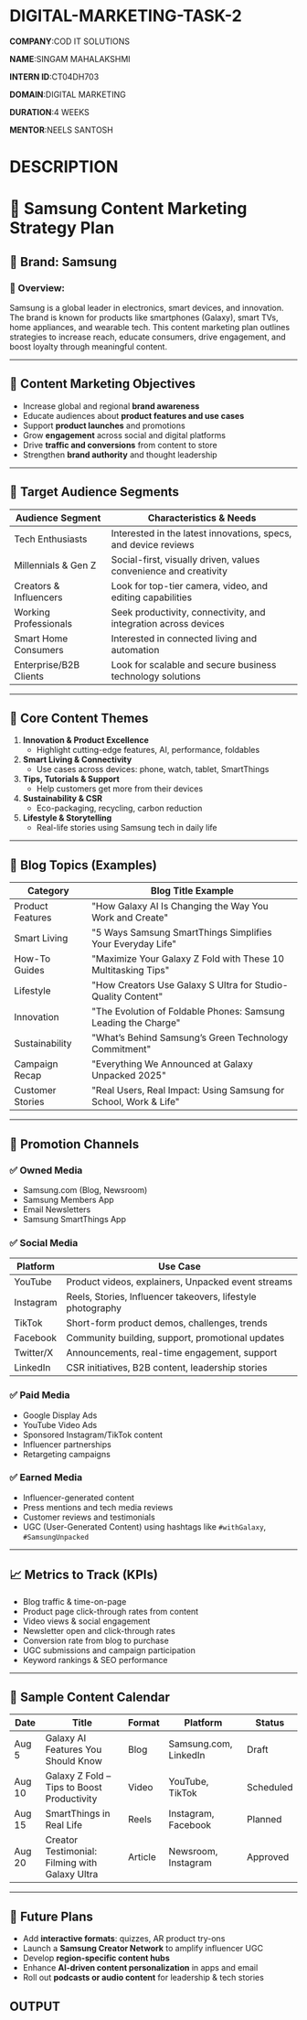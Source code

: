 # DIGITAL-MARKETING-TASK-2

**COMPANY**:COD IT SOLUTIONS

**NAME**:SINGAM MAHALAKSHMI

**INTERN ID**:CT04DH703

**DOMAIN**:DIGITAL MARKETING

**DURATION**:4 WEEKS

**MENTOR**:NEELS SANTOSH


# DESCRIPTION
# 📘 Samsung Content Marketing Strategy Plan

## 🏢 Brand: Samsung

### 📝 Overview:
Samsung is a global leader in electronics, smart devices, and innovation. The brand is known for products like smartphones (Galaxy), smart TVs, home appliances, and wearable tech. This content marketing plan outlines strategies to increase reach, educate consumers, drive engagement, and boost loyalty through meaningful content.

---

## 🎯 Content Marketing Objectives

- Increase global and regional **brand awareness**
- Educate audiences about **product features and use cases**
- Support **product launches** and promotions
- Grow **engagement** across social and digital platforms
- Drive **traffic and conversions** from content to store
- Strengthen **brand authority** and thought leadership

---

## 👥 Target Audience Segments

| Audience Segment         | Characteristics & Needs                                           |
|--------------------------|------------------------------------------------------------------|
| Tech Enthusiasts         | Interested in the latest innovations, specs, and device reviews  |
| Millennials & Gen Z      | Social-first, visually driven, values convenience and creativity |
| Creators & Influencers   | Look for top-tier camera, video, and editing capabilities         |
| Working Professionals     | Seek productivity, connectivity, and integration across devices |
| Smart Home Consumers     | Interested in connected living and automation                    |
| Enterprise/B2B Clients   | Look for scalable and secure business technology solutions       |

---

## 🧱 Core Content Themes

1. **Innovation & Product Excellence**
   - Highlight cutting-edge features, AI, performance, foldables
2. **Smart Living & Connectivity**
   - Use cases across devices: phone, watch, tablet, SmartThings
3. **Tips, Tutorials & Support**
   - Help customers get more from their devices
4. **Sustainability & CSR**
   - Eco-packaging, recycling, carbon reduction
5. **Lifestyle & Storytelling**
   - Real-life stories using Samsung tech in daily life

---

## 📝 Blog Topics (Examples)

| Category          | Blog Title Example                                                    |
|-------------------|-----------------------------------------------------------------------|
| Product Features  | "How Galaxy AI Is Changing the Way You Work and Create"              |
| Smart Living      | "5 Ways Samsung SmartThings Simplifies Your Everyday Life"           |
| How-To Guides     | "Maximize Your Galaxy Z Fold with These 10 Multitasking Tips"        |
| Lifestyle         | "How Creators Use Galaxy S Ultra for Studio-Quality Content"         |
| Innovation        | "The Evolution of Foldable Phones: Samsung Leading the Charge"       |
| Sustainability    | "What’s Behind Samsung’s Green Technology Commitment"                |
| Campaign Recap    | "Everything We Announced at Galaxy Unpacked 2025"                    |
| Customer Stories  | "Real Users, Real Impact: Using Samsung for School, Work & Life"     |

---

## 📣 Promotion Channels

### ✅ Owned Media
- Samsung.com (Blog, Newsroom)
- Samsung Members App
- Email Newsletters
- Samsung SmartThings App

### ✅ Social Media

| Platform     | Use Case                                                        |
|--------------|------------------------------------------------------------------|
| YouTube      | Product videos, explainers, Unpacked event streams              |
| Instagram    | Reels, Stories, Influencer takeovers, lifestyle photography     |
| TikTok       | Short-form product demos, challenges, trends                    |
| Facebook     | Community building, support, promotional updates                |
| Twitter/X    | Announcements, real-time engagement, support                    |
| LinkedIn     | CSR initiatives, B2B content, leadership stories                |

### ✅ Paid Media
- Google Display Ads
- YouTube Video Ads
- Sponsored Instagram/TikTok content
- Influencer partnerships
- Retargeting campaigns

### ✅ Earned Media
- Influencer-generated content
- Press mentions and tech media reviews
- Customer reviews and testimonials
- UGC (User-Generated Content) using hashtags like `#withGalaxy`, `#SamsungUnpacked`

---

## 📈 Metrics to Track (KPIs)

- Blog traffic & time-on-page
- Product page click-through rates from content
- Video views & social engagement
- Newsletter open and click-through rates
- Conversion rate from blog to purchase
- UGC submissions and campaign participation
- Keyword rankings & SEO performance

---

## 📅 Sample Content Calendar

| Date       | Title                                           | Format    | Platform             | Status    |
|------------|--------------------------------------------------|-----------|----------------------|-----------|
| Aug 5      | Galaxy AI Features You Should Know               | Blog      | Samsung.com, LinkedIn| Draft     |
| Aug 10     | Galaxy Z Fold – Tips to Boost Productivity       | Video     | YouTube, TikTok      | Scheduled |
| Aug 15     | SmartThings in Real Life                         | Reels     | Instagram, Facebook  | Planned   |
| Aug 20     | Creator Testimonial: Filming with Galaxy Ultra   | Article   | Newsroom, Instagram  | Approved  |

---

## 🔮 Future Plans

- Add **interactive formats**: quizzes, AR product try-ons
- Launch a **Samsung Creator Network** to amplify influencer UGC
- Develop **region-specific content hubs**
- Enhance **AI-driven content personalization** in apps and email
- Roll out **podcasts or audio content** for leadership & tech stories




## OUTPUT




































